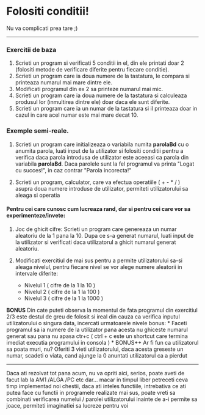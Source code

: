 # Folositi conditii! 
Nu va complicati prea tare ;)

---

### Exercitii de baza
1. Scrieti un program si verificati 5 conditii in el, din ele printati doar 2 (folositi metode de verificare diferite pentru fiecare conditie).
2. Scrieti un program care ia doua numere de la tastatura, le compara si printeaza numarul mai mare dintre ele.
3. Modificati programul din ex 2 sa printeze numarul mai mic.
4. Scrieti un program care ia doua numere de la tastatura si calculeaza produsul lor (inmultirea dintre ele) doar daca ele sunt diferite.
4. Scrieti un program care ia un numar de la tastatura si il printeaza doar in cazul in care acel numar este mai mare decat 10.


### Exemple semi-reale.
1. Scrieti un program care initializeaza o variabila numita __parolaBd__ cu o anumita parola, luati input de la utilizator si folositi conditii pentru a verifica daca parola introdusa de utilizator este aceeasi ca parola din variabila __parolaBd__. Daca parolele sunt la fel programul va printa "Logat cu succes!", in caz contrar "Parola incorecta!"

2. Scrieti un program, calculator, care va efectua operatiile ( + - * / ) asupra doua numere introduse de utilizator, permiteti utilizatorului sa aleaga si operatia

#### Pentru cei care cunosc cum lucreaza rand, dar si pentru cei care vor sa experimenteze/invete:

1. Joc de ghicit cifre:
    Scrieti un program care genereaza un numar aleatoriu de la 1 pana la 10. Dupa ce s-a generat numarul, luati input de la utilizator si verificati daca utilizatorul a ghicit numarul generat aleatoriu.

2. Modificati exercitiul de mai sus pentru a permite utilizatorului sa-si aleaga nivelul, pentru fiecare nivel se vor alege numere aleatorii in intervale diferite:
    - Nivelul 1 ( cifre de la 1 la 10 )
    - Nivelul 2 ( cifre de la 1 la 100 )
    - Nivelul 3 ( cifre de la 1 la 1000 )

**BONUS**
Din cate puteti observa la momentul de fata programul din exercitiul 2/3 este destul de greu de folosit si ireal din cauza ca verifica inputul utilizatorului o singura data, incercati urmatoarele nivele bonus:
    * Faceti programul sa ia numere de la utilizator pana acesta nu ghiceste numarul generat sau pana nu apasa ctr+c ( ctrl + c este un shortcut care termina imediat executia programului in consola )
    * BONUS++ Ar fi fun ca utilizatorul sa poata muri, nu? Oferiti 3 vieti utilizatorului, daca acesta greseste un numar, scadeti o viata, cand ajunge la 0 anuntati utilizatorul ca a pierdut

---
Daca ati rezolvat tot pana acum, nu va opriti aici, serios, poate aveti de facut lab la AM1 /ALGA /PC etc dar... macar in timpul liber petreceti ceva timp implementad noi chestii, daca ati inteles functiile, intrebativa ce ati putea face cu functii in programele realizate mai sus, poate vreti sa combinati verificarea numelui / parolei utilizatorului inainte de a-i permite sa joace, permiteti imaginatiei sa lucreze pentru voi